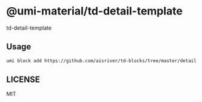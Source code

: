 # @umi-material/td-detail-template

td-detail-template

## Usage

```sh
umi block add https://github.com/aisriver/td-blocks/tree/master/detail
```

## LICENSE

MIT
